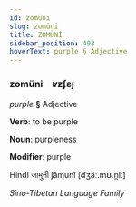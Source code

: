 ```yaml
---
id: zomüni
slug: zomüni
title: ZOMÜNİ
sidebar_position: 493
hoverText: purple § Adjective
---
```


### zomüni&emsp;<span kind="abugida">ⱴƶʄƨɟ</span>

*purple* **§** Adjective

**Verb**: to be purple

**Noun**: purpleness

**Modifier**: purple

Hindi जामुनी jāmunī [d͡ʒäː.mʊ.n̪iː]

*Sino-Tibetan Language Family*